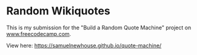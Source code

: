 # Random Wikiquotes

This is my submission for the "Build a Random Quote Machine" project on www.freecodecamp.com.

View here: https://samuelnewhouse.github.io/quote-machine/